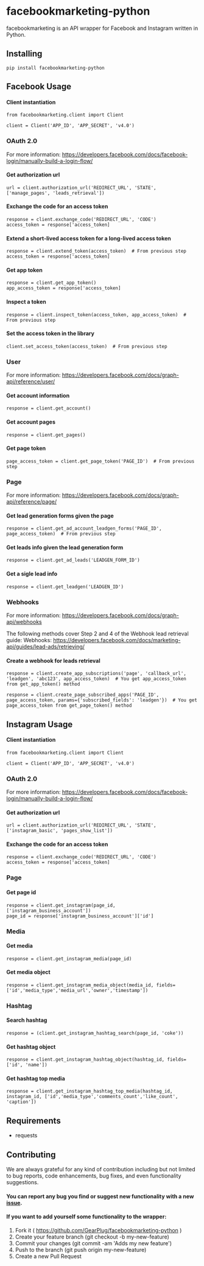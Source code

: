 # facebookmarketing-python

facebookmarketing is an API wrapper for Facebook and Instagram written in Python.

## Installing
```
pip install facebookmarketing-python
```

## Facebook Usage

#### Client instantiation
```
from facebookmarketing.client import Client

client = Client('APP_ID', 'APP_SECRET', 'v4.0')
```

### OAuth 2.0

For more information: https://developers.facebook.com/docs/facebook-login/manually-build-a-login-flow/

#### Get authorization url
```
url = client.authorization_url('REDIRECT_URL', 'STATE', ['manage_pages', 'leads_retrieval'])
```

#### Exchange the code for an access token
```
response = client.exchange_code('REDIRECT_URL', 'CODE')
access_token = response['access_token]
```

#### Extend a short-lived access token for a long-lived access token
```
response = client.extend_token(access_token)  # From previous step
access_token = response['access_token]
```

#### Get app token
```
response = client.get_app_token()
app_access_token = response['access_token]
```

#### Inspect a token
```
response = client.inspect_token(access_token, app_access_token)  # From previous step
```

#### Set the access token in the library
```
client.set_access_token(access_token)  # From previous step
```

### User

For more information: https://developers.facebook.com/docs/graph-api/reference/user/

#### Get account information
```
response = client.get_account()
```

#### Get account pages
```
response = client.get_pages()
```

#### Get page token
```
page_access_token = client.get_page_token('PAGE_ID')  # From previous step
```

### Page

For more information: https://developers.facebook.com/docs/graph-api/reference/page/

#### Get lead generation forms given the page
```
response = client.get_ad_account_leadgen_forms('PAGE_ID', page_access_token)  # From previous step
```
#### Get leads info given the lead generation form
```
response = client.get_ad_leads('LEADGEN_FORM_ID')
```

#### Get a sigle lead info
```
response = client.get_leadgen('LEADGEN_ID')
```

### Webhooks

For more information: https://developers.facebook.com/docs/graph-api/webhooks

The following methods cover Step 2 and 4 of the Webhook lead retrieval guide:
Webhooks: https://developers.facebook.com/docs/marketing-api/guides/lead-ads/retrieving/

#### Create a webhook for leads retrieval
```
response = client.create_app_subscriptions('page', 'callback_url', 'leadgen', 'abc123', app_access_token)  # You get app_access_token from get_app_token() method

response = client.create_page_subscribed_apps('PAGE_ID', page_access_token, params={'subscribed_fields': 'leadgen'})  # You get page_access_token from get_page_token() method
```

## Instagram Usage

#### Client instantiation
```
from facebookmarketing.client import Client

client = Client('APP_ID', 'APP_SECRET', 'v4.0')
```

### OAuth 2.0

For more information: https://developers.facebook.com/docs/facebook-login/manually-build-a-login-flow/

#### Get authorization url
```
url = client.authorization_url('REDIRECT_URL', 'STATE', ['instagram_basic', 'pages_show_list'])
```

#### Exchange the code for an access token
```
response = client.exchange_code('REDIRECT_URL', 'CODE')
access_token = response['access_token]
```

### Page

#### Get page id
```
response = client.get_instagram(page_id, ['instagram_business_account'])
page_id = response['instagram_business_account']['id']
```

### Media

#### Get media
```
response = client.get_instagram_media(page_id)
```

#### Get media object
```
response = client.get_instagram_media_object(media_id, fields=['id','media_type','media_url','owner','timestamp'])
```

### Hashtag

#### Search hashtag
```
response = (client.get_instagram_hashtag_search(page_id, 'coke'))
```

#### Get hashtag object
```
response = client.get_instagram_hashtag_object(hashtag_id, fields=['id', 'name']) 
```

#### Get hashtag top media
```
response = client.get_instagram_hashtag_top_media(hashtag_id, instagram_id, ['id','media_type','comments_count','like_count', 'caption'])
```

## Requirements
- requests

## Contributing
We are always grateful for any kind of contribution including but not limited to bug reports, code enhancements, bug fixes, and even functionality suggestions.

#### You can report any bug you find or suggest new functionality with a new [issue](https://github.com/GearPlug/facebookmarketing-python/issues).

#### If you want to add yourself some functionality to the wrapper:
1. Fork it ( https://github.com/GearPlug/facebookmarketing-python )
2. Create your feature branch (git checkout -b my-new-feature)
3. Commit your changes (git commit -am 'Adds my new feature')
4. Push to the branch (git push origin my-new-feature)
5. Create a new Pull Request
